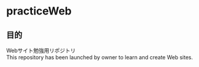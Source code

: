 # practiceWeb

## 目的

Webサイト勉強用リポジトリ  
This repository has been launched by owner to learn and create Web sites.
